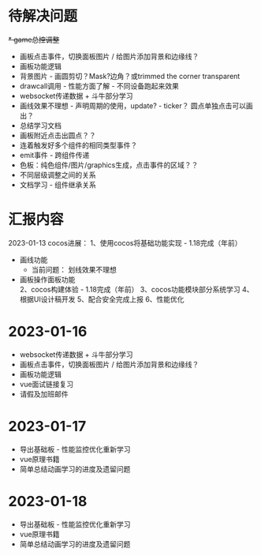 # 待解决问题
~~* game总控调整~~
* 画板点击事件，切换面板图片 / 给图片添加背景和边缘线？
* 画板功能逻辑
* 背景图片 - 画圆剪切？Mask?边角？或trimmed the corner transparent
* drawcall调用 - 性能方面了解 - 不同设备跑起来效果
* websocket传递数据 + 斗牛部分学习
* 画线效果不理想 - 声明周期的使用，update? - ticker？ 圆点单独点击可以画出？
* 总结学习文档
* 画板附近点击出圆点？？
* 连着触发好多个组件的相同类型事件？
* emit事件 - 跨组件传递
* 色板：纯色组件/图片/graphics生成，点击事件的区域？？
* 不同层级调整之间的关系
* 文档学习 - 组件继承关系


# 汇报内容
2023-01-13 cocos进展：
1、使用cocos将基础功能实现 - 1.18完成（年前）
  - 画线功能
    - 当前问题：
      划线效果不理想
  - 画板操作面板功能    
2、cocos构建体验 - 1.18完成（年前）
3、cocos功能模块部分系统学习
4、根据UI设计稿开发
5、配合安全完成上报
6、性能优化

# 2023-01-16
* websocket传递数据 + 斗牛部分学习
* 画板点击事件，切换面板图片 / 给图片添加背景和边缘线？
* 画板功能逻辑
* vue面试链接复习
* 请假及加班邮件

# 2023-01-17
* 导出基础板 - 性能监控优化重新学习
* vue原理书籍
* 简单总结动画学习的进度及遗留问题

# 2023-01-18
* 导出基础板 - 性能监控优化重新学习
* vue原理书籍
* 简单总结动画学习的进度及遗留问题
